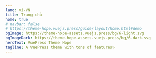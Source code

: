 ```yaml
---
lang: vi-VN
title: Trang chủ
home: true
# navbar: false
# https://theme-hope.vuejs.press/guide/layout/home.html#demo
bgImage: https://theme-hope-assets.vuejs.press/bg/6-light.svg
bgImageDark: https://theme-hope-assets.vuejs.press/bg/6-dark.svg
heroText: VuePress Theme Hope
tagline: A VuePress theme with tons of features✨
---
```

